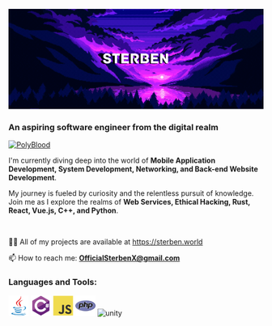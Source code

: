 <p align="center">
  <img src="https://github.com/HSterben/HSterben/blob/main/Sterben.gif?raw=true" alt="Sterben Logo">
</p>
<h3 align="left">An aspiring software engineer from the digital realm</h3>
<p align="left">
<a href="https://github.com/HSterben/Sterben.world"><img src="https://img.shields.io/badge/Currently_Working_on-Sterben.world-blue?style=for-the-badge&logo=github" alt="PolyBlood"></a>
</p>
<p align="left">
I'm currently diving deep into the world of <strong>Mobile Application Development, System Development, Networking, and Back-end Website Development</strong>.</p>
<p align="left">
My journey is fueled by curiosity and the relentless pursuit of knowledge. Join me as I explore the realms of <strong>Web Services, Ethical Hacking, Rust, React, Vue.js, C++, and Python</strong>.
</p>
<br>
<p align="left">👨‍💻 All of my projects are available at <a href="https://sterben.world" target="_blank">https://sterben.world</a></p>
<p align="left">
📫 How to reach me: <strong><a href="mailto:OfficialSterbenX@gmail.com">OfficialSterbenX@gmail.com</a></strong>
</p>
<h3 align="left">Languages and Tools:</h3>
<p align="left">
<img src="https://raw.githubusercontent.com/devicons/devicon/master/icons/java/java-original.svg" alt="java" width="40" height="40"/>
<img src="https://raw.githubusercontent.com/devicons/devicon/master/icons/csharp/csharp-original.svg" alt="csharp" width="40" height="40"/>
<img src="https://raw.githubusercontent.com/devicons/devicon/master/icons/javascript/javascript-original.svg" alt="javascript" width="40" height="40"/>
<img src="https://raw.githubusercontent.com/devicons/devicon/master/icons/php/php-original.svg" alt="php" width="40" height="40"/>
<img src="https://www.vectorlogo.zone/logos/unity3d/unity3d-icon.svg" alt="unity" width="40" height="40"/>
</p>